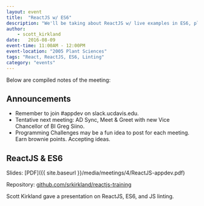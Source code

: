 ```yaml
---
layout: event
title:  "ReactJS w/ ES6"
description: "We'll be taking about ReactJS w/ live examples in ES6, plus bonus info on linting your code."
author:
    - scott_kirkland
date:   2016-08-09
event-time: 11:00AM - 12:00PM
event-location: "2005 Plant Sciences"
tags: "React, ReactJS, ES6, Linting"
category: "events"
---
```


Below are compiled notes of the meeting:

Announcements
-
- Remember to join #appdev on slack.ucdavis.edu.
- Tentative next meeting: AD Sync, Meet & Greet with new Vice Chancellor of BI Greg Siino.
- Programming Challenges may be a fun idea to post for each meeting. Earn brownie points. Accepting ideas.

ReactJS & ES6
-
Slides: [PDF]({{ site.baseurl }}/media/meetings/4/ReactJS-appdev.pdf)

Repository: [github.com/srkirkland/reactjs-training](https://github.com/srkirkland/reactjs-training)

Scott Kirkland gave a presentation on ReactJS, ES6, and JS linting.
